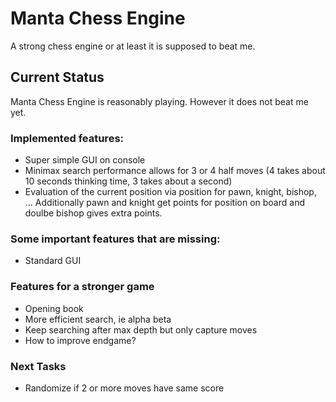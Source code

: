 # Manta Chess Engine

A strong chess engine or at least it is supposed to beat me.

## Current Status

Manta Chess Engine is reasonably playing. However it does not beat me yet.

### Implemented features:
- Super simple GUI on console
- Minimax search performance allows for 3 or 4 half moves (4 takes about 10 seconds thinking time, 3 takes about a second)
- Evaluation of the current position via position for pawn, knight, bishop, ... Additionally pawn and knight get points for position on board and doulbe bishop gives extra points.

### Some important features that are missing:
- Standard GUI

### Features for a stronger game
- Opening book
- More efficient search, ie alpha beta
- Keep searching after max depth but only capture moves
- How to improve endgame?

### Next Tasks
- Randomize if 2 or more moves have same score

